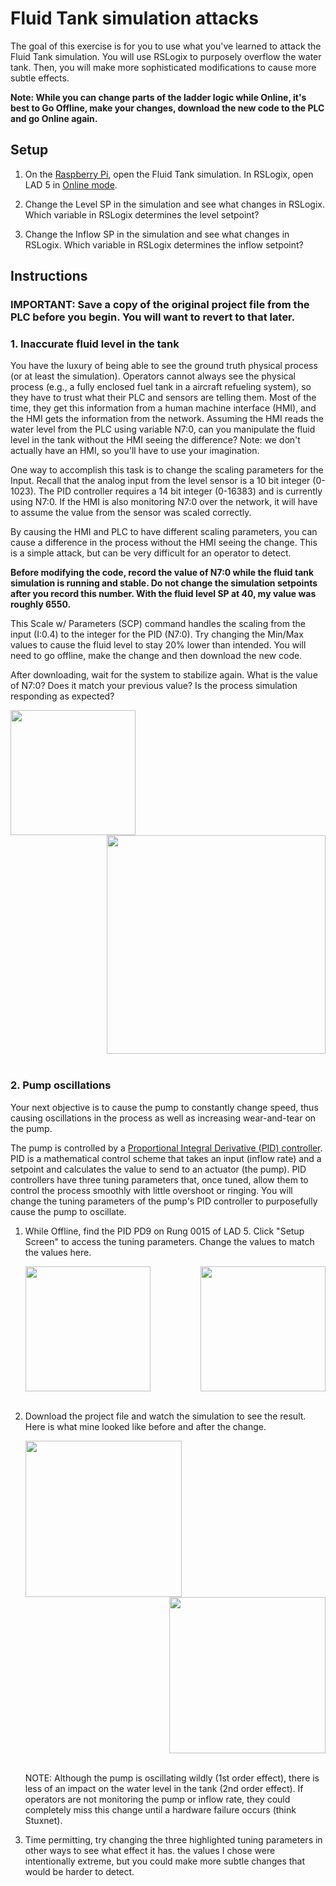 
# Fluid Tank simulation attacks


The goal of this exercise is for you to use what you've learned to attack the Fluid Tank simulation. You will use RSLogix to purposely overflow the water tank. Then, you will make more sophisticated modifications to cause more subtle effects.

**Note: While you can change parts of the ladder logic while Online, it's best to Go Offline, make your changes, download the new code to the PLC and go Online again.**



## Setup

1. On the [Raspberry Pi](./02_hilics_vnc.md), open the Fluid Tank simulation. In RSLogix, open LAD 5 in [Online mode](./09_online.md).

1. Change the Level SP in the simulation and see what changes in RSLogix. Which variable in RSLogix determines the level setpoint? 

1. Change the Inflow SP in the simulation and see what changes in RSLogix. Which variable in RSLogix determines the inflow setpoint? 


## Instructions

### IMPORTANT: Save a copy of the original project file from the PLC before you begin. You will want to revert to that later.


### 1. Inaccurate fluid level in the tank

You have the luxury of being able to see the ground truth physical process (or at least the simulation). Operators cannot always see the physical process (e.g., a fully enclosed fuel tank in a aircraft refueling system), so they have to trust what their PLC and sensors are telling them. Most of the time, they get this information from a human machine interface (HMI), and the HMI gets the information from the network. Assuming the HMI reads the water level from the PLC using variable N7:0, can you manipulate the fluid level in the tank without the HMI seeing the difference? Note: we don't actually have an HMI, so you'll have to use your imagination. 


One way to accomplish this task is to change the scaling parameters for the Input. Recall that the analog input from the level sensor is a 10 bit integer (0-1023). The PID controller requires a 14 bit integer (0-16383) and is currently using N7:0. If the HMI is also monitoring N7:0 over the network, it will have to assume the value from the sensor was scaled correctly. 

By causing the HMI and PLC to have different scaling parameters, you can cause a difference in the process without the HMI seeing the change. This is a simple attack, but can be very difficult for an operator to detect.

**Before modifying the code, record the value of N7:0 while the fluid tank simulation is running and stable. Do not change the simulation setpoints after you record this number. With the fluid level SP at 40, my value was roughly 6550.**

This Scale w/ Parameters (SCP) command handles the scaling from the input (I:0.4) to the integer for the PID (N7:0). Try changing the Min/Max values to cause the fluid level to stay 20% lower than intended. You will need to go offline, make the change and then download the new code.

After downloading, wait for the system to stabilize again. What is the value of N7:0? Does it match your previous value? Is the process simulation responding as expected?

<div>
<img align="left" src="./img/ex3_04.png" height="200">
<img align="right" src="./img/ex3_05.png" height="350">  
</div><br clear="all" /><br>


### 2. Pump oscillations

Your next objective is to cause the pump to constantly change speed, thus causing oscillations in the process as well as increasing wear-and-tear on the pump. 

The pump is controlled by a [Proportional Integral Derivative (PID) controller](https://en.wikipedia.org/wiki/PID_controller). PID is a mathematical control scheme that takes an input (inflow rate) and a setpoint and calculates the value to send to an actuator (the pump). PID controllers have three tuning parameters that, once tuned, allow them to control the process smoothly with little overshoot or ringing. You will change the tuning parameters of the pump's PID controller to purposefully cause the pump to oscillate.


1. While Offline, find the PID PD9 on Rung 0015 of LAD 5. Click "Setup Screen" to access the tuning parameters. Change the values to match the values here. 

    <div>
    <img align="left" src="./img/ex3_02.png" height="200">
    <img align="right" src="./img/ex3_03.png" height="200">  
    </div><br clear="all" /><br>

1. Download the project file and watch the simulation to see the result. Here is what mine looked like before and after the change.

    <div>
    <img align="left" src="./img/tank1.png" height="250">
    <img align="right" src="./img/ex3_01.png" height="250">  
    </div><br clear="all" /><br>


    NOTE: Although the pump is oscillating wildly (1st order effect), there is less of an impact on the water level in the tank (2nd order effect). If operators are not monitoring the pump or inflow rate, they could completely miss this change until a hardware failure occurs (think Stuxnet).

1. Time permitting, try changing the three highlighted tuning parameters in other ways to see what effect it has. the values I chose were intentionally extreme, but you could make more subtle changes that would be harder to detect.



